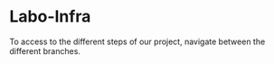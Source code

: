 # Labo-Infra
To access to the different steps of our project, navigate between the different branches.
